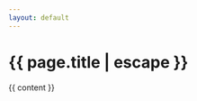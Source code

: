 ```yaml
---
layout: default
---
```


  <div class="primary-heading border-b border-primary-500 pt-32 pt-8 md:pb-12 mb-16 fade-in-element">
    <div class="content-container">
      <h1 class="text-primary-500">
        {{ page.title | escape }}
      </h1>
    </div>
  </div>
  <div class="{{ page.markdown }} max-w-none content-container">
    {{ content }}
  </div>
